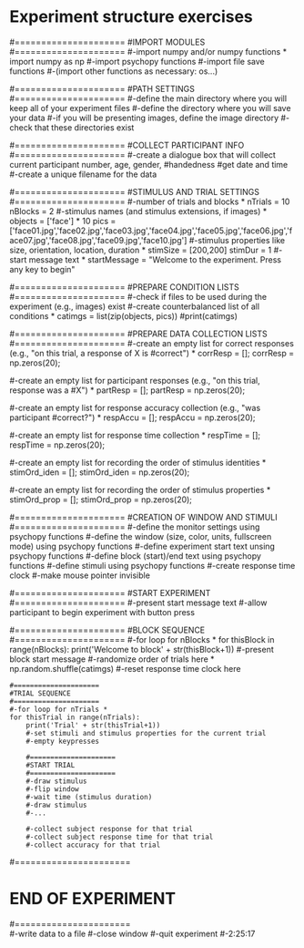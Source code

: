 # Experiment structure exercises
#=====================
#IMPORT MODULES
#=====================
#-import numpy and/or numpy functions *
import numpy as np
#-import psychopy functions
#-import file save functions
#-(import other functions as necessary: os...)

#=====================
#PATH SETTINGS
#=====================
#-define the main directory where you will keep all of your experiment files
#-define the directory where you will save your data
#-if you will be presenting images, define the image directory
#-check that these directories exist

#=====================
#COLLECT PARTICIPANT INFO
#=====================
#-create a dialogue box that will collect current participant number, age, gender, 
    #handedness
#get date and time
#-create a unique filename for the data

#=====================
#STIMULUS AND TRIAL SETTINGS
#=====================
#-number of trials and blocks *
nTrials = 10
nBlocks = 2
#-stimulus names (and stimulus extensions, if images) *
objects = ['face'] * 10
pics = ['face01.jpg','face02.jpg','face03.jpg','face04.jpg','face05.jpg','face06.jpg','face07.jpg','face08.jpg','face09.jpg','face10.jpg']
#-stimulus properties like size, orientation, location, duration *
stimSize = [200,200]
stimDur = 1
#-start message text *
startMessage = "Welcome to the experiment. Press any key to begin"

#=====================
#PREPARE CONDITION LISTS
#=====================
#-check if files to be used during the experiment (e.g., images) exist
#-create counterbalanced list of all conditions *
catimgs = list(zip(objects, pics))
    #print(catimgs)

#=====================
#PREPARE DATA COLLECTION LISTS
#=====================
#-create an empty list for correct responses (e.g., "on this trial, a response of X is 
    #correct") *
corrResp = [];
corrResp = np.zeros(20);

#-create an empty list for participant responses (e.g., "on this trial, response was a 
    #X") *
partResp = [];
partResp = np.zeros(20);

#-create an empty list for response accuracy collection (e.g., "was participant 
    #correct?") *
respAccu = [];
respAccu = np.zeros(20);

#-create an empty list for response time collection *
respTime = [];
respTime = np.zeros(20);

#-create an empty list for recording the order of stimulus identities *
stimOrd_iden = [];
stimOrd_iden = np.zeros(20);

#-create an empty list for recording the order of stimulus properties *
stimOrd_prop = [];
stimOrd_prop = np.zeros(20);

#=====================
#CREATION OF WINDOW AND STIMULI
#=====================
#-define the monitor settings using psychopy functions
#-define the window (size, color, units, fullscreen mode) using psychopy functions
#-define experiment start text unsing psychopy functions
#-define block (start)/end text using psychopy functions
#-define stimuli using psychopy functions
#-create response time clock
#-make mouse pointer invisible

#=====================
#START EXPERIMENT
#=====================
#-present start message text
#-allow participant to begin experiment with button press

#=====================
#BLOCK SEQUENCE
#=====================
#-for loop for nBlocks *
for thisBlock in range(nBlocks):
    print('Welcome to block' + str(thisBlock+1))
    #-present block start message
    #-randomize order of trials here *
    np.random.shuffle(catimgs)
    #-reset response time clock here
    
    #=====================
    #TRIAL SEQUENCE
    #=====================    
    #-for loop for nTrials *
    for thisTrial in range(nTrials):
        print('Trial' + str(thisTrial+1))
        #-set stimuli and stimulus properties for the current trial
        #-empty keypresses
        
        #=====================
        #START TRIAL
        #=====================   
        #-draw stimulus
        #-flip window
        #-wait time (stimulus duration)
        #-draw stimulus
        #-...
        
        #-collect subject response for that trial
        #-collect subject response time for that trial
        #-collect accuracy for that trial
        
#======================
# END OF EXPERIMENT
#======================        
#-write data to a file
#-close window
#-quit experiment
#-2:25:17
